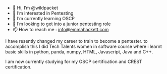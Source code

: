 - 👋 Hi, I’m @wildpacket
- 👀 I’m interested in Pentesting
- 🌱 I’m currently learning OSCP
- 💞️ I’m looking to get into a junior pentesting role
- 📫 How to reach me : info@emmahackett.com

<!---
wildpacket/wildpacket is a ✨ special ✨ repository because its `README.md` (this file) appears on your GitHub profile.
You can click the Preview link to take a look at your changes.
--->
I have resently changed my career to train to become a pentester. to accomplish this I did Tech Talents women in software course where i learnt basic skills in python, panda, numpy, HTML, Javascript, Java and C++.

I am now currently studying for my OSCP certification and CREST certification.
